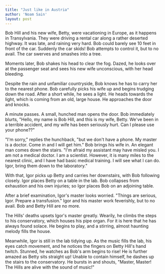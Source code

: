```yaml
---
title: "Just like in Austria"
author: 'Noam Sain'
layout: post
---
```


Bob Hill and his new wife, Betty, were vacationing in Europe, as it happens in Transylvania. They were driving a rental car along a rather deserted highway. It was late, and raining very hard. Bob could barely see 10 feet in front of the car. Suddenly the car skids! Bob attempts to control it, but to no avail. The car swerves and smashes into a tree.

Moments later, Bob shakes his head to clear the fog. Dazed, he looks over at the passenger seat and sees his new wife unconscious, with her head bleeding.

Despite the rain and unfamiliar countryside, Bob knows he has to carry her to the nearest phone. Bob carefully picks his wife up and begins trudging down the road. After a short while, he sees a light. He heads towards the light, which is coming from an old, large house. He approaches the door and knocks.

A minute passes. A small, hunched man opens the door. Bob immediately blurts, "Hello, my name is Bob Hill, and this is my wife, Betty. We've been in a terrible accident, and my wife has been seriously hurt. Can I please use your phone??"

"I'm sorry," replies the hunchback, "but we don't have a phone. My master is a doctor. Come in and I will get him." Bob brings his wife in. An elegant man comes down the stairs. "I'm afraid my assistant may have misled you. I am not a medical doctor. I am a scientist. However, it is many miles to the nearest clinic, and I have had basic medical training. I will see what I can do. Igor, bring them down to the laboratory."

With that, Igor picks up Betty and carries her downstairs, with Bob following closely. Igor places Betty on a table in the lab. Bob collapses from exhaustion and his own injuries; so Igor places Bob on an adjoining table.

After a brief examination, Igor's master looks worried. "Things are serious, Igor. Prepare a transfusion." Igor and his master work feverishly, but to no avail. Bob and Betty Hill are no more.

The Hills' deaths upsets Igor's master greatly. Wearily, he climbs the steps to his conservatory, which houses his pipe organ. For it is here that he has always found solace. He begins to play, and a stirring, almost haunting melody fills the house.

Meanwhile, Igor is still in the lab tidying up. As the music fills the lab, his eyes catch movement, and he notices the fingers on Betty Hill's hand twitch. Stunned, he watches as Bob's arm begins to rise! He is further amazed as Betty sits straight up! Unable to contain himself, he dashes up the stairs to the conservatory. He bursts in and shouts, "Master, Master! The Hills are alive with the sound of music!"